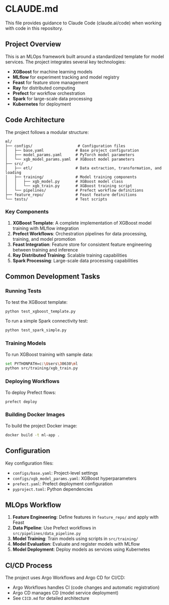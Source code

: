 # CLAUDE.md

This file provides guidance to Claude Code (claude.ai/code) when working with code in this repository.

## Project Overview

This is an MLOps framework built around a standardized template for model services. The project integrates several key technologies:
- **XGBoost** for machine learning models
- **MLflow** for experiment tracking and model registry
- **Feast** for feature store management
- **Ray** for distributed computing
- **Prefect** for workflow orchestration
- **Spark** for large-scale data processing
- **Kubernetes** for deployment

## Code Architecture

The project follows a modular structure:

```
ml/
├── configs/                    # Configuration files
│   ├── base.yaml              # Base project configuration
│   ├── model_params.yaml      # PyTorch model parameters
│   └── xgb_model_params.yaml  # XGBoost model parameters
├── src/
│   ├── etl/                   # Data extraction, transformation, and loading
│   ├── training/              # Model training components
│   │   ├── xgb_model.py       # XGBoost model class
│   │   └── xgb_train.py       # XGBoost training script
│   └── pipelines/             # Prefect workflow definitions
├── feature_repo/              # Feast feature definitions
└── tests/                     # Test scripts
```

### Key Components

1. **XGBoost Template**: A complete implementation of XGBoost model training with MLflow integration
2. **Prefect Workflows**: Orchestration pipelines for data processing, training, and model promotion
3. **Feast Integration**: Feature store for consistent feature engineering between training and inference
4. **Ray Distributed Training**: Scalable training capabilities
5. **Spark Processing**: Large-scale data processing capabilities

## Common Development Tasks

### Running Tests

To test the XGBoost template:
```bash
python test_xgboost_template.py
```

To run a simple Spark connectivity test:
```bash
python test_spark_simple.py
```

### Training Models

To run XGBoost training with sample data:
```bash
set PYTHONPATH=c:\Users\30630\ml
python src/training/xgb_train.py
```

### Deploying Workflows

To deploy Prefect flows:
```bash
prefect deploy
```

### Building Docker Images

To build the project Docker image:
```bash
docker build -t ml-app .
```

## Configuration

Key configuration files:
- `configs/base.yaml`: Project-level settings
- `configs/xgb_model_params.yaml`: XGBoost hyperparameters
- `prefect.yaml`: Prefect deployment configuration
- `pyproject.toml`: Python dependencies

## MLOps Workflow

1. **Feature Engineering**: Define features in `feature_repo/` and apply with Feast
2. **Data Pipeline**: Use Prefect workflows in `src/pipelines/data_pipeline.py`
3. **Model Training**: Train models using scripts in `src/training/`
4. **Model Evaluation**: Evaluate and register models with MLflow
5. **Model Deployment**: Deploy models as services using Kubernetes

## CI/CD Process

The project uses Argo Workflows and Argo CD for CI/CD:
- Argo Workflows handles CI (code changes and automatic registration)
- Argo CD manages CD (model service deployment)
- See `CICD.md` for detailed architecture